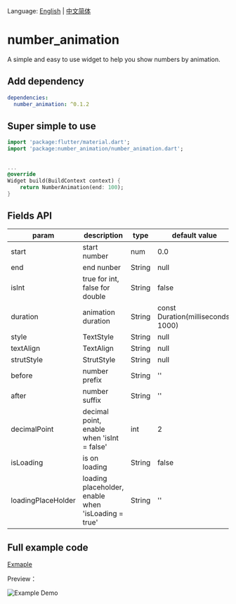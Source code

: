 Language: [English](README.md) | [中文简体](README-ZH.md)

# number_animation
A simple and easy to use widget to help you show numbers by animation.

## Add dependency
```yaml
dependencies:
  number_animation: ^0.1.2
```

## Super simple to use
```dart
import 'package:flutter/material.dart';
import 'package:number_animation/number_animation.dart';


...
@override
Widget build(BuildContext context) {
    return NumberAnimation(end: 100);
}
```

## Fields API
| param | description | type | default value |
| - | - | - | - |
| start | start number | num  | 0.0 |
| end | end nunber | String  | null |
| isInt | true for int, false for double | String  | false |
| duration | animation duration | String  | const Duration(milliseconds: 1000) |
| style | TextStyle | String  | null |
| textAlign | TextAlign | String  | null |
| strutStyle | StrutStyle | String  | null |
| before | number prefix | String  | '' |
| after | number suffix | String  | '' |
| decimalPoint | decimal point, enable when 'isInt = false' | int  | 2 |
| isLoading | is on loading | String  | false |
| loadingPlaceHolder | loading placeholder, enable when 'isLoading = true' | String  | '' |

## Full example code
[Exmaple](example/number_animation.dart)

Preview：

![Example Demo](https://img.alicdn.com/imgextra/i4/O1CN01SPF2q11E5trTOa8Qa_!!6000000000301-1-tps-436-190.gif)
